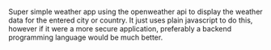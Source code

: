 Super simple weather app using the openweather api to display the weather data for the entered city or country. It just uses plain javascript to do this, however if it were a more secure application, preferably a backend programming language would be much better.